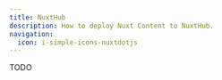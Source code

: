 ```yaml
---
title: NuxtHub
description: How to deploy Nuxt Content to NuxtHub.
navigation:
  icon: i-simple-icons-nuxtdotjs
---
```


TODO

